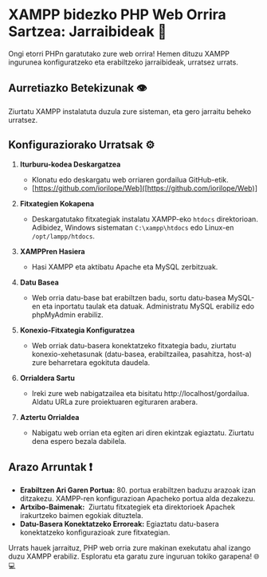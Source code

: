 # XAMPP bidezko PHP Web Orrira Sartzea: Jarraibideak 🚀

Ongi etorri PHPn garatutako zure web orrira! Hemen dituzu XAMPP ingurunea konfiguratzeko eta erabiltzeko jarraibideak, urratsez urrats.

## Aurretiazko Betekizunak 👁

Ziurtatu XAMPP instalatuta duzula zure sisteman, eta gero jarraitu beheko urratsez.

## Konfiguraziorako Urratsak ⚙

1. **Iturburu-kodea Deskargatzea**
    
    - Klonatu edo deskargatu web orriaren gordailua GitHub-etik.
    - [https://github.com/iorilope/Web]([https://github.com/iorilope/Web)]
2. **Fitxategien Kokapena**
    
    - Deskargatutako fitxategiak instalatu XAMPP-eko `htdocs` direktorioan. Adibidez, Windows sistematan `C:\xampp\htdocs` edo Linux-en `/opt/lampp/htdocs`.
3. **XAMPPren Hasiera**
    
    - Hasi XAMPP eta aktibatu Apache eta MySQL zerbitzuak.
4. **Datu Basea**
    
    - Web orria datu-base bat erabiltzen badu, sortu datu-basea MySQL-en eta inportatu taulak eta datuak. Administratu MySQL erabiliz edo phpMyAdmin erabiliz.
5. **Konexio-Fitxategia Konfiguratzea**
    
    - Web orriak datu-basera konektatzeko fitxategia badu, ziurtatu konexio-xehetasunak (datu-basea, erabiltzailea, pasahitza, host-a) zure beharretara egokituta daudela.
6. **Orrialdera Sartu**
    
    - Ireki zure web nabigatzailea eta bisitatu http://localhost/gordailua. Aldatu URLa zure proiektuaren egituraren arabera.
7. **Aztertu Orrialdea**
    
    - Nabigatu web orrian eta egiten ari diren ekintzak egiaztatu. Ziurtatu dena espero bezala dabilela.

## Arazo Arruntak ❗

- **Erabiltzen Ari Garen Portua:** 80. portua erabiltzen baduzu arazoak izan ditzakezu. XAMPP-ren konfigurazioan Apacheko portua alda dezakezu.
- **Artxibo-Baimenak:**  Ziurtatu fitxategiek eta direktorioek Apachek irakurtzeko baimen egokiak dituztela.
- **Datu-Basera Konektatzeko Erroreak:** Egiaztatu datu-basera konektatzeko konfigurazioak zure fitxategian.

Urrats hauek jarraituz, PHP web orria zure makinan exekutatu ahal izango duzu XAMPP erabiliz. Esploratu eta garatu zure inguruan tokiko garapena! 🌐💻
